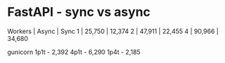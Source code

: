# FastAPI - sync vs async



Workers | Async | Sync
1 | 25,750 | 12,374
2 | 47,911 | 22,455
4 | 90,966 | 34,680

gunicorn
  1p1t - 2,392
  4p1t - 6,290 
  1p4t - 2,185

